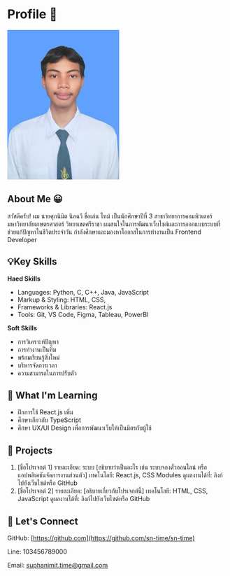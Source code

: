 # Profile 👋
![img_me](img/ThisMe.jpg)

## About Me 😀
สวัสดีครับ!
ผม นายศุภนิมิต นิลฉวี ชื่อเล่น ไทม์ เป็นนักศึกษาปีที่ 3 สาขาวิทยาการคอมพิวเตอร์ มหาวิทยาลัยเกษตรศาสตร์ วิทยาเขตศรีราชา
ผมสนใจในการพัฒนาเว็บไซต์และการออกแบบระบบที่ช่วยแก้ปัญหาในชีวิตประจำวัน กำลังศึกษาและมองหาโอกาสในการทำงานเป็น Frontend Developer

## 💡Key Skills
**Haed Skills**
- Languages: Python, C, C++, Java, JavaScript 
- Markup & Styling: HTML, CSS,
- Frameworks & Libraries: React.js
- Tools: Git, VS Code, Figma, Tableau, PowerBI
  
**Soft Skills**
- การวิเคราะห์ปัญหา
- การทำงานเป็นทีม
- พร้อมเรียนรู้สิ่งใหม่
- บริหารจัดการเวลา
- ความสามารถในการปรับตัว

## 🌱 What I'm Learning
- ฝึกการใช้ React.js เพิ่ม
- ศึกษาเกียวกับ TypeScript
- ศึกษา UX/UI Design เพื่อการพัฒนาเว็บให้เป็นมิตรกับผู้ใช้

## 📂 Projects
1. [ชื่อโปรเจกต์ 1]
รายละเอียด: ระบบ [อธิบายว่าเป็นอะไร เช่น ระบบจองตั๋วออนไลน์ หรือแอปพลิเคชันจัดการงานส่วนตัว]
เทคโนโลยี: React.js, CSS Modules
ดูผลงานได้ที่: ลิงก์ไปยังเว็บไซต์หรือ GitHub
2. [ชื่อโปรเจกต์ 2]
รายละเอียด: [อธิบายเกี่ยวกับโปรเจกต์นี้]
เทคโนโลยี: HTML, CSS, JavaScript
ดูผลงานได้ที่: ลิงก์ไปยังเว็บไซต์หรือ GitHub

## 🤝 Let's Connect
GitHub: [https://github.com](https://github.com/sn-time/sn-time)

Line: 103456789000

Email: suphanimit.time@gmail.com
